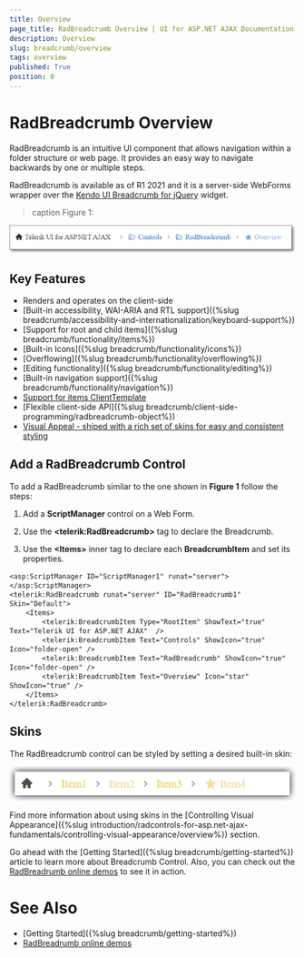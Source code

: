 ```yaml
---
title: Overview
page_title: RadBreadcrumb Overview | UI for ASP.NET AJAX Documentation
description: Overview
slug: breadcrumb/overview
tags: overview
published: True
position: 0
---
```


# RadBreadcrumb Overview

RadBreadcrumb is an intuitive UI component that allows navigation within a folder structure or web page. It provides an easy way to navigate backwards by one or multiple steps.

RadBreadcrumb is available as of R1 2021 and it is a server-side WebForms wrapper over the [Kendo UI Breadcrumb for jQuery](https://docs.telerik.com/kendo-ui/controls/navigation/breadcrumb/overview) widget.

>caption Figure 1:

![Breadcrumb overview](images/breadcrumb-overview-basicusage.png)

## Key Features

* Renders and operates on the client-side
* [Built-in accessibility, WAI-ARIA and RTL support]({%slug breadcrumb/accessibility-and-internationalization/keyboard-support%})
* [Support for root and child items]({%slug breadcrumb/functionality/items%})
* [Built-in Icons]({%slug breadcrumb/functionality/icons%})
* [Overflowing]({%slug breadcrumb/functionality/overflowing%})
* [Editing functionality]({%slug breadcrumb/functionality/editing%})
* [Built-in navigation support]({%slug breadcrumb/functionality/navigation%})
* [Support for items ClientTemplate](https://docs.telerik.com/devtools/aspnet-ajax/controls/breadcrumb/functionality/items#item-template)
* [Flexible client-side API]({%slug breadcrumb/client-side-programming/radbreadcrumb-object%})
* [Visual Appeal - shiped with a rich set of skins for easy and consistent styling](#skins)

## Add a RadBreadcrumb Control

To add a RadBreadcrumb similar to the one shown in **Figure 1** follow the steps:

1. Add a **ScriptManager** control on a Web Form.

1. Use the **&lt;telerik:RadBreadcrumb&gt;** tag to declare the Breadcrumb.

1. Use the **&lt;Items&gt;** inner tag to declare each **BreadcrumbItem** and set its properties.

````ASPX
<asp:ScriptManager ID="ScriptManager1" runat="server"></asp:ScriptManager>
<telerik:RadBreadcrumb runat="server" ID="RadBreadcrumb1" Skin="Default">
    <Items>
        <telerik:BreadcrumbItem Type="RootItem" ShowText="true" Text="Telerik UI for ASP.NET AJAX"  />
        <telerik:BreadcrumbItem Text="Controls" ShowIcon="true" Icon="folder-open" />
        <telerik:BreadcrumbItem Text="RadBreadcrumb" ShowIcon="true" Icon="folder-open" />
        <telerik:BreadcrumbItem Text="Overview" Icon="star" ShowIcon="true" />
    </Items>
</telerik:RadBreadcrumb>
````

## Skins

The RadBreadcrumb control can be styled by setting a desired built-in skin:

![Breadcrumb skins](images/breadcrumb-overview-skins.gif)

Find more information about using skins in the [Controlling Visual Appearance]({%slug introduction/radcontrols-for-asp.net-ajax-fundamentals/controlling-visual-appearance/overview%}) section.

Go ahead with the [Getting Started]({%slug breadcrumb/getting-started%}) article to learn more about Breadcrumb Control. Also, you can check out the [RadBreadrumb online demos](https://demos.telerik.com/aspnet-ajax/breadcrumb/examples/overview/defaultcs.aspx) to see it in action.

# See Also

 * [Getting Started]({%slug breadcrumb/getting-started%})
 * [RadBreadrumb online demos](https://demos.telerik.com/aspnet-ajax/breadcrumb/examples/overview/defaultcs.aspx)
  
  